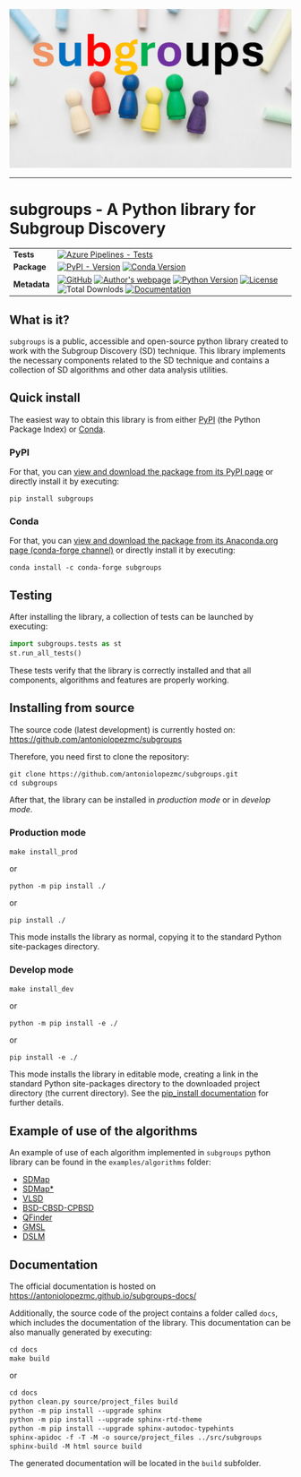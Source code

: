 <p align="center"><img alt="subgroups logo" src="docs/source/images/logo_small.png"></p>

-----------------

# subgroups - A Python library for Subgroup Discovery

|               |   |
|---------------|---|
| **Tests** | [![Azure Pipelines - Tests](https://dev.azure.com/conda-forge/feedstock-builds/_apis/build/status/subgroups-feedstock?branchName=main)](https://dev.azure.com/conda-forge/feedstock-builds/_build/latest?definitionId=21954&branchName=main) |
| **Package** | [![PyPI - Version](https://img.shields.io/pypi/v/subgroups?label=PyPI)](https://pypi.org/project/subgroups/) [![Conda Version](https://img.shields.io/conda/vn/conda-forge/subgroups?label=Anaconda.org%20%7C%20conda-forge)](https://anaconda.org/conda-forge/subgroups)|
| **Metadata** | [![GitHub](https://img.shields.io/badge/GitHub-Latest%20development-blue?style=flat)](https://github.com/antoniolopezmc/subgroups) [![Author's webpage](https://img.shields.io/badge/Author's%20webpage-orange?style=flat)](https://webs.um.es/antoniolopezmc/) [![Python Version](https://img.shields.io/pypi/pyversions/subgroups)](https://www.python.org/) [![License](https://img.shields.io/pypi/l/subgroups)](https://github.com/antoniolopezmc/subgroups/blob/master/LICENSE) ![Total Downlods](https://img.shields.io/pepy/dt/subgroups) [![Documentation](https://img.shields.io/badge/Documentation-green?style=flat)](https://antoniolopezmc.github.io/subgroups-docs/)|

## What is it?

`subgroups` is a public, accessible and open-source python library created to work with the Subgroup Discovery (SD) technique. This library implements the necessary components related to the SD technique and contains a collection of SD algorithms and other data analysis utilities.

## Quick install

The easiest way to obtain this library is from either [PyPI](https://pypi.org/) (the Python Package Index) or [Conda](https://docs.conda.io/).

### PyPI

For that, you can [view and download the package from its PyPI page](https://pypi.org/project/subgroups/) or directly install it by executing:

```shell
pip install subgroups
```

### Conda

For that, you can [view and download the package from its Anaconda.org page (conda-forge channel)](https://anaconda.org/conda-forge/subgroups) or directly install it by executing:

```shell
conda install -c conda-forge subgroups
```

## Testing

After installing the library, a collection of tests can be launched by executing:

```python
import subgroups.tests as st
st.run_all_tests()
```

These tests verify that the library is correctly installed and that all components, algorithms and features are properly working.

## Installing from source

The source code (latest development) is currently hosted on: https://github.com/antoniolopezmc/subgroups

Therefore, you need first to clone the repository:

```shell
git clone https://github.com/antoniolopezmc/subgroups.git
cd subgroups
```

After that, the library can be installed in *production mode* or in *develop mode*.

### Production mode

```shell
make install_prod
```

or

```shell
python -m pip install ./
```

or

```shell
pip install ./
```

This mode installs the library as normal, copying it to the standard Python site-packages directory.

### Develop mode

```shell
make install_dev
```

or

```shell
python -m pip install -e ./
```

or

```shell
pip install -e ./
```

This mode installs the library in editable mode, creating a link in the standard Python site-packages directory to the downloaded project directory (the current directory). See the [pip_install documentation](https://pip.pypa.io/en/stable/cli/pip_install/#cmdoption-e) for further details.

## Example of use of the algorithms

An example of use of each algorithm implemented in `subgroups` python library can be found in the `examples/algorithms` folder:

- [SDMap](https://github.com/antoniolopezmc/subgroups/blob/master/examples/algorithms/SDMap.ipynb)
- [SDMap*](https://github.com/antoniolopezmc/subgroups/blob/master/examples/algorithms/SDMapStar.ipynb)
- [VLSD](https://github.com/antoniolopezmc/subgroups/blob/master/examples/algorithms/VLSD.ipynb)
- [BSD-CBSD-CPBSD](https://github.com/antoniolopezmc/subgroups/blob/master/examples/algorithms/BSD-CBSD-CPBSD.ipynb)
- [QFinder](https://github.com/antoniolopezmc/subgroups/blob/master/examples/algorithms/QFinder.ipynb)
- [GMSL](https://github.com/antoniolopezmc/subgroups/blob/master/examples/algorithms/GMSL.ipynb)
- [DSLM](https://github.com/antoniolopezmc/subgroups/blob/master/examples/algorithms/DSLM.ipynb)

## Documentation

The official documentation is hosted on https://antoniolopezmc.github.io/subgroups-docs/

Additionally, the source code of the project contains a folder called `docs`, which includes the documentation of the library. This documentation can be also manually generated by executing:

```shell
cd docs
make build
```

or

```shell
cd docs
python clean.py source/project_files build
python -m pip install --upgrade sphinx
python -m pip install --upgrade sphinx-rtd-theme
python -m pip install --upgrade sphinx-autodoc-typehints
sphinx-apidoc -f -T -M -o source/project_files ../src/subgroups
sphinx-build -M html source build
```

The generated documentation will be located in the `build` subfolder.
